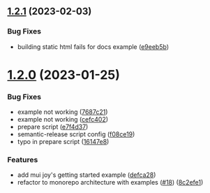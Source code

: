 ## [1.2.1](https://github.com/trentschnee/gatsby-theme-joy-ui/compare/v1.2.0...v1.2.1) (2023-02-03)


### Bug Fixes

* building static html fails for docs example  ([e9eeb5b](https://github.com/trentschnee/gatsby-theme-joy-ui/commit/e9eeb5bbd62aed65d40e4a2119a84ec1e2457acf))

# [1.2.0](https://github.com/trentschnee/gatsby-theme-joy-ui/compare/v1.1.1...v1.2.0) (2023-01-25)


### Bug Fixes

* example not working ([7687c21](https://github.com/trentschnee/gatsby-theme-joy-ui/commit/7687c213658999c74444c4fb26c4b06b0101da6c))
* example not working ([cefc402](https://github.com/trentschnee/gatsby-theme-joy-ui/commit/cefc4020e13a0e2d28c1c22ba3e6ea28b21582c7))
* prepare script ([e7f4d37](https://github.com/trentschnee/gatsby-theme-joy-ui/commit/e7f4d3717e25d4c0b41a6f20c85137e148f4d8ff))
* semantic-release script config ([f08ce19](https://github.com/trentschnee/gatsby-theme-joy-ui/commit/f08ce1932754ffbaa5e59c19ac9f1644f99af763))
* typo in prepare script ([16147e8](https://github.com/trentschnee/gatsby-theme-joy-ui/commit/16147e8e8e7ebe3abcd89665012ebeb86f153da0))


### Features

* add mui joy's getting started example ([defca28](https://github.com/trentschnee/gatsby-theme-joy-ui/commit/defca28a84965936411faff6cc4fa831071c6fa4))
* refactor to monorepo architecture with examples ([#18](https://github.com/trentschnee/gatsby-theme-joy-ui/issues/18)) ([8c2efe1](https://github.com/trentschnee/gatsby-theme-joy-ui/commit/8c2efe1c63de5881b2dc6e0d6120fcdf7fff3337))
